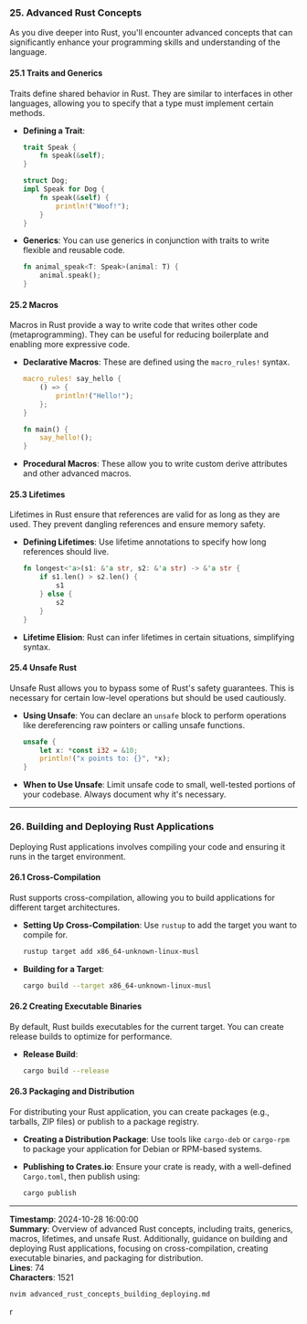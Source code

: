 ### 25. Advanced Rust Concepts

As you dive deeper into Rust, you'll encounter advanced concepts that can significantly enhance your programming skills and understanding of the language.

#### 25.1 Traits and Generics

Traits define shared behavior in Rust. They are similar to interfaces in other languages, allowing you to specify that a type must implement certain methods.

- **Defining a Trait**:

  ```rust
  trait Speak {
      fn speak(&self);
  }

  struct Dog;
  impl Speak for Dog {
      fn speak(&self) {
          println!("Woof!");
      }
  }
  ```

- **Generics**: You can use generics in conjunction with traits to write flexible and reusable code.

  ```rust
  fn animal_speak<T: Speak>(animal: T) {
      animal.speak();
  }
  ```

#### 25.2 Macros

Macros in Rust provide a way to write code that writes other code (metaprogramming). They can be useful for reducing boilerplate and enabling more expressive code.

- **Declarative Macros**: These are defined using the `macro_rules!` syntax.

  ```rust
  macro_rules! say_hello {
      () => {
          println!("Hello!");
      };
  }

  fn main() {
      say_hello!();
  }
  ```

- **Procedural Macros**: These allow you to write custom derive attributes and other advanced macros.

#### 25.3 Lifetimes

Lifetimes in Rust ensure that references are valid for as long as they are used. They prevent dangling references and ensure memory safety.

- **Defining Lifetimes**: Use lifetime annotations to specify how long references should live.

  ```rust
  fn longest<'a>(s1: &'a str, s2: &'a str) -> &'a str {
      if s1.len() > s2.len() {
          s1
      } else {
          s2
      }
  }
  ```

- **Lifetime Elision**: Rust can infer lifetimes in certain situations, simplifying syntax.

#### 25.4 Unsafe Rust

Unsafe Rust allows you to bypass some of Rust's safety guarantees. This is necessary for certain low-level operations but should be used cautiously.

- **Using Unsafe**: You can declare an `unsafe` block to perform operations like dereferencing raw pointers or calling unsafe functions.

  ```rust
  unsafe {
      let x: *const i32 = &10;
      println!("x points to: {}", *x);
  }
  ```

- **When to Use Unsafe**: Limit unsafe code to small, well-tested portions of your codebase. Always document why it's necessary.

---

### 26. Building and Deploying Rust Applications

Deploying Rust applications involves compiling your code and ensuring it runs in the target environment.

#### 26.1 Cross-Compilation

Rust supports cross-compilation, allowing you to build applications for different target architectures.

- **Setting Up Cross-Compilation**: Use `rustup` to add the target you want to compile for.

  ```bash
  rustup target add x86_64-unknown-linux-musl
  ```

- **Building for a Target**:

  ```bash
  cargo build --target x86_64-unknown-linux-musl
  ```

#### 26.2 Creating Executable Binaries

By default, Rust builds executables for the current target. You can create release builds to optimize for performance.

- **Release Build**:

  ```bash
  cargo build --release
  ```

#### 26.3 Packaging and Distribution

For distributing your Rust application, you can create packages (e.g., tarballs, ZIP files) or publish to a package registry.

- **Creating a Distribution Package**: Use tools like `cargo-deb` or `cargo-rpm` to package your application for Debian or RPM-based systems.

- **Publishing to Crates.io**: Ensure your crate is ready, with a well-defined `Cargo.toml`, then publish using:

  ```bash
  cargo publish
  ```

---

**Timestamp**: 2024-10-28 16:00:00  
**Summary**: Overview of advanced Rust concepts, including traits, generics, macros, lifetimes, and unsafe Rust. Additionally, guidance on building and deploying Rust applications, focusing on cross-compilation, creating executable binaries, and packaging for distribution.  
**Lines**: 74  
**Characters**: 1521  
```bash
nvim advanced_rust_concepts_building_deploying.md
```
r
